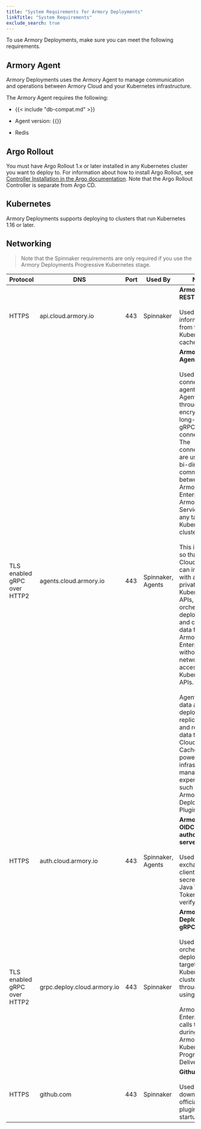 ```yaml
---
title: "System Requirements for Armory Deployments"
linkTitle: "System Requirements"
exclude_search: true
---
```


To use Armory Deployments, make sure you can meet the following requirements.

## Armory Agent

Armory Deployments uses the Armory Agent to manage communication and operations between Armory Cloud and your Kubernetes infrastructure.

The Armory Agent requires the following:

* {{< include "db-compat.md" >}}

* Agent version: {{<param kubesvc-version>}}
* Redis

## Argo Rollout

You must have Argo Rollout 1.x or later installed in any Kubernetes cluster you want to deploy to. For information about how to install Argo Rollout, see [Controller Installation in the Argo documentation](https://argoproj.github.io/argo-rollouts/installation/#controller-installation). Note that the Argo Rollout Controller is separate from Argo CD.

## Kubernetes

Armory Deployments supports deploying to clusters that run Kubernetes 1.16 or later.

## Networking

> Note that the Spinnaker requirements are only required if you use the Armory Deployments Progressive Kubernetes stage.

| Protocol                    | DNS                                                                    | Port | Used By           | Notes                                                                                                                                                                                                                                                                                                                                                                                                                                                                                                                                                                                                                                                                                                                     |
|-----------------------------|------------------------------------------------------------------------|------|-------------------|---------------------------------------------------------------------------------------------------------------------------------------------------------------------------------------------------------------------------------------------------------------------------------------------------------------------------------------------------------------------------------------------------------------------------------------------------------------------------------------------------------------------------------------------------------------------------------------------------------------------------------------------------------------------------------------------------------------------------|
| HTTPS                       | api.cloud.armory.io                      | 443  | Spinnaker         | **Armory Cloud REST API**<br><br>Used fetch information from the Kubernetes cache                                                                                                                                                                                                                                                                                                                                                                                                                                                                                                                                                                                                                                         |
| TLS enabled gRPC over HTTP2 | agents.cloud.armory.io                | 443  | Spinnaker, Agents | **Armory Cloud Agent-Hub**<br><br>Used to connect agents to the Agent Hub through encrypted long-lived gRPC HTTP2 connections. The connections are used for bi-directional communication between Armory Enterprise or Armory Cloud Services and any target Kubernetes clusters.<br><br>This is needed so that Armory Cloud Services can interact with a your private Kubernetes APIs, orchestrate deployments, and cache data for Armory Enterprise without direct network access to your Kubernetes APIs.<br><br>Agents send data about deployments, replica-sets, and related data to Armory Cloud's Agent Cache to power infrastructure management experiences, such as the Armory Deployments Plugin. |
| HTTPS                       | auth.cloud.armory.io                    | 443  | Spinnaker, Agents | **Armory’s OIDC authorization server**<br><br>Used to exchange the client ID and secret for a Java Web Token () to verify identity.                                                                                                                                                                                                                                                                                                                                                                                                                                                                                                                                                                                                     |
| TLS enabled gRPC over HTTP2 | grpc.deploy.cloud.armory.io | 443  | Spinnaker         | **Armory Cloud Deploy Engine gRPC Service**<br><br>Used to orchestrate deployments in target Kubernetes clusters through agents using gRPC.<br><br>Armory Enterprise calls this during the Armory Kubernetes Progressive Delivery Stage.                                                                                                                                                                                                                                                                                                                                                                                                                                                                                                                                                     |
| HTTPS                       | github.com                                        | 443  | Spinnaker         | **Github**<br><br>Used to download official Armory plugins at startup time.